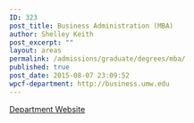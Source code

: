 ```yaml
---
ID: 323
post_title: Business Administration (MBA)
author: Shelley Keith
post_excerpt: ""
layout: areas
permalink: /admissions/graduate/degrees/mba/
published: true
post_date: 2015-08-07 23:09:52
wpcf-department: http://business.umw.edu
---
```


<!-- End Types Custom Fields -->
<!-- Types Custom Fields: -->

<!-- department -->
<a href="http://business.umw.edu" class="button">Department Website</a>
<!-- End department -->

<!-- End Types Custom Fields -->